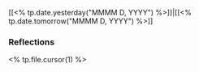 [[<% tp.date.yesterday("MMMM D, YYYY") %>]]|[[<% tp.date.tomorrow("MMMM D, YYYY") %>]]

### Reflections

<% tp.file.cursor(1) %>